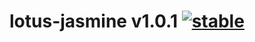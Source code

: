 
# lotus-jasmine v1.0.1 [![stable](http://badges.github.io/stability-badges/dist/stable.svg)](http://github.com/badges/stability-badges)
